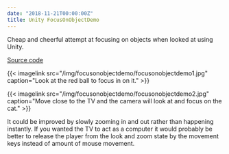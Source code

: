 ```yaml
---
date: "2018-11-21T00:00:00Z"
title: Unity FocusOnObjectDemo
---
```


Cheap and cheerful attempt at focusing on objects when looked at using Unity.

[Source code](https://github.com/jasemagee/FocusOnObjectDemo)

{{< imagelink src="/img/focusonobjectdemo/focusonobjectdemo1.jpg" caption="Look at the red ball to focus in on it." >}}

{{< imagelink src="/img/focusonobjectdemo/focusonobjectdemo2.jpg" caption="Move close to the TV and the camera will look at and focus on the cat." >}}

It could be improved by slowly zooming in and out rather than happening instantly. If you wanted the TV to act as a computer it would probably be better to release the player from the look and zoom state by the movement keys instead of amount of mouse movement.
